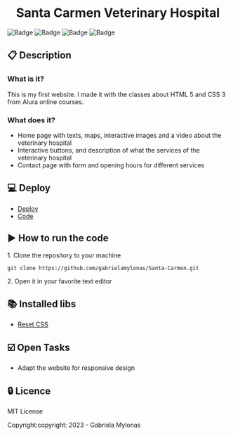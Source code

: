 <h1 align="center"> Santa Carmen Veterinary Hospital</h1>

![Badge](https://img.shields.io/static/v1?label=Status&message=Finished&color=brigthgreen&style=flat)
![Badge](https://img.shields.io/static/v1?label=Licence&message=MIT&color=purple&style=flat)
![Badge](https://img.shields.io/static/v1?label=Language&message=HTML%205&color=red&style=flat)
![Badge](https://img.shields.io/static/v1?label=Language&message=CSS%203&color=blue&style=flat)

## :clipboard: Description
### What is it?
<p>This is my first website. I made it with the classes about HTML 5 and CSS 3 from Alura online courses.</p>

### What does it?
- Home page with texts, maps, interactive images and a video about the veterinary hospital
- Interactive buttons, and description of what the services of the veterinary hospital
- Contact page with form and opening hours for different services

## :computer: Deploy
- [Deploy](https://gabrielamylonas.github.io/Santa-Carmen/index.html)
- [Code](https://github.com/gabrielamylonas/Santa-Carmen)

## :arrow_forward: How to run the code
<p>1. Clone the repository to your machine</p>

```
git clone https://github.com/gabrielamylonas/Santa-Carmen.git
```
<p>2. Open it in your favorite text editor</p>

## :books: Installed libs
- [Reset CSS](http://meyerweb.com/eric/tools/css/reset/)

## :ballot_box_with_check: Open Tasks

- Adapt the website for responsive design

## :lock: Licence
<p>MIT License</p>
<p>Copyright:copyright: 2023 - Gabriela Mylonas</p>
